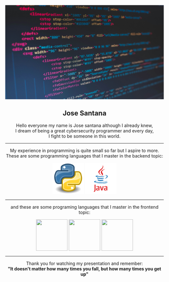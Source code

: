 <div align = "center">
  <img src = "imagen.jpg" width = 850 height = 300/>
  <h2>Jose Santana</h2>
  <p>Hello everyone my name is Jose santana although I already knew,<br>
      I dream of being a great cybersecurity programmer and every day,<br>
      I fight to be someone in this world.</p>
  <hr>
  <p>My experience in programming is quite small so far but I aspire to more.<br>
      These are some programming languages ​​that I master in the backend topic:</p>
  <img src = "fotopy.png" width = 100 height = 100/>
  <img src = "fotojava.png" width = 100 height = 100/>
  <hr>
  <p>and these are some programing languages that I master in the frontend topic:</p>
  <img src = "https://i.ibb.co/tL1v6Jt/html-5.png)" width = 100 height = 100/>
  <img src = "https://i.ibb.co/j86Drxg/css-3.png" width = 100 height = 100/>
  <img src = "https://i.ibb.co/pKKrwn3/javascript-js-icon-2048x2048-nyxvtvk0.png" width = 100 height = 100/>
</div><hr>
<div align = "center">
  <p>
Thank you for watching  my presentation and remember:<br> 
    <b>"It doesn't matter how many times you fall, but how many times you get up"<b></p>
</div>
